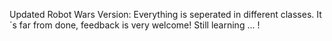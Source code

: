 Updated Robot Wars Version:
Everything is seperated in different classes.
It´s far from done, feedback is very welcome!
Still learning ... !
